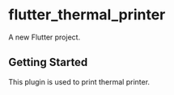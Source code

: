 # flutter_thermal_printer

A new Flutter project.

## Getting Started

This plugin is used to print thermal printer.
 